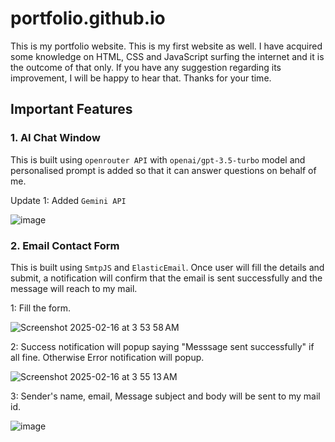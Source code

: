 # portfolio.github.io

This is my portfolio website. This is my first website as well. I have acquired some knowledge on HTML, CSS and JavaScript surfing the internet and it is the outcome of that only. If you have any suggestion regarding its improvement, I will be happy to hear that. Thanks for your time.

## Important Features

### 1. AI Chat Window

   This is built using `openrouter API` with `openai/gpt-3.5-turbo` model and personalised prompt is added so that it can answer questions on behalf of me.
   
   Update 1: Added `Gemini API`
   
   ![image](https://github.com/user-attachments/assets/3be8ebc0-948c-4947-bbda-6270e630bcdb)

### 2. Email Contact Form

   This is built using `SmtpJS` and `ElasticEmail`. Once user will fill the details and submit, a notification will confirm that the email is sent successfully and the message will reach to my mail.

   1: Fill the form.

   ![Screenshot 2025-02-16 at 3 53 58 AM](https://github.com/user-attachments/assets/c960cc62-436c-4cd5-b270-13e0863f0e61)

   2: Success notification will popup saying "Messsage sent successfully" if all fine. Otherwise Error notification will popup.

   ![Screenshot 2025-02-16 at 3 55 13 AM](https://github.com/user-attachments/assets/81d15d96-a2de-4dc3-a7ec-03bb915d4e91)

   3: Sender's name, email, Message subject and body will be sent to my mail id.

   ![image](https://github.com/user-attachments/assets/67aa0582-b417-49c5-888f-b41b11c5889f)

